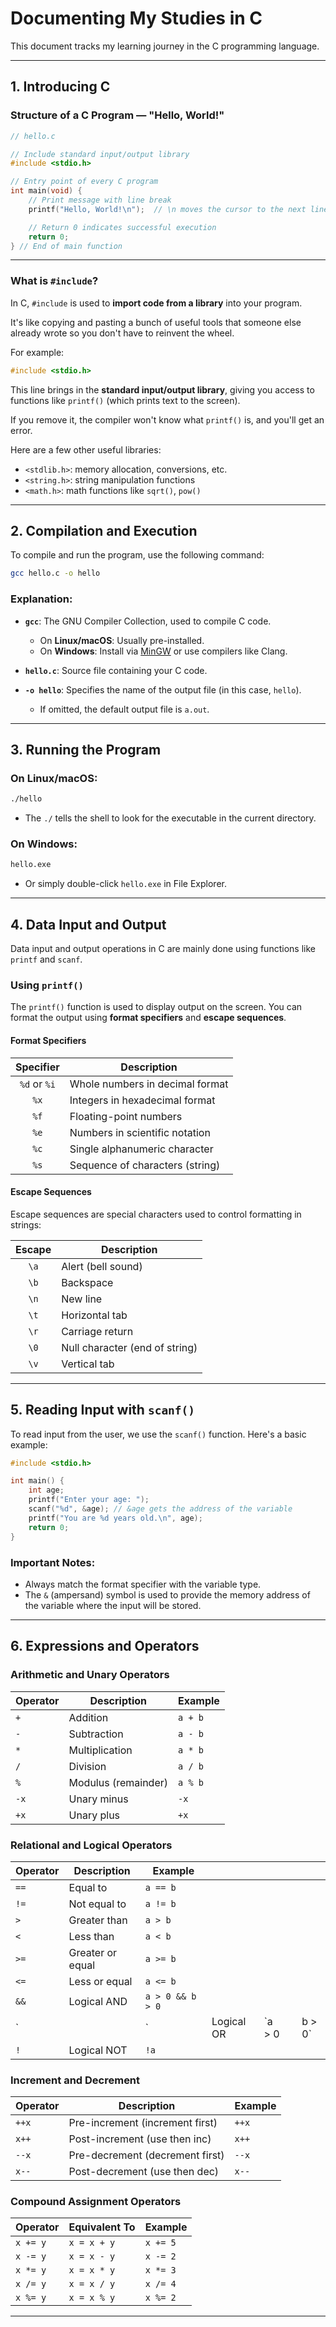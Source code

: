 # Documenting My Studies in C

This document tracks my learning journey in the C programming language.

---

## 1. Introducing C

### Structure of a C Program — "Hello, World!"

```c
// hello.c

// Include standard input/output library
#include <stdio.h>

// Entry point of every C program
int main(void) {
    // Print message with line break
    printf("Hello, World!\n");  // \n moves the cursor to the next line

    // Return 0 indicates successful execution
    return 0;
} // End of main function
```

---

### What is `#include`?

In C, `#include` is used to **import code from a library** into your program.

It's like copying and pasting a bunch of useful tools that someone else already wrote so you don't have to reinvent the wheel.

For example:

```c
#include <stdio.h>
```

This line brings in the **standard input/output library**, giving you access to functions like `printf()` (which prints text to the screen).

If you remove it, the compiler won't know what `printf()` is, and you'll get an error.

Here are a few other useful libraries:

* `<stdlib.h>`: memory allocation, conversions, etc.
* `<string.h>`: string manipulation functions
* `<math.h>`: math functions like `sqrt()`, `pow()`

---

## 2. Compilation and Execution

To compile and run the program, use the following command:

```bash
gcc hello.c -o hello
```

### Explanation:

* **`gcc`**: The GNU Compiler Collection, used to compile C code.

  * On **Linux/macOS**: Usually pre-installed.
  * On **Windows**: Install via [MinGW](https://www.mingw-w64.org/) or use compilers like Clang.

* **`hello.c`**: Source file containing your C code.

* **`-o hello`**: Specifies the name of the output file (in this case, `hello`).

  * If omitted, the default output file is `a.out`.

---

## 3. Running the Program

### On Linux/macOS:

```bash
./hello
```

* The `./` tells the shell to look for the executable in the current directory.

### On Windows:

```bash
hello.exe
```

* Or simply double-click `hello.exe` in File Explorer.

---

## 4. Data Input and Output

Data input and output operations in C are mainly done using functions like `printf` and `scanf`.

### Using `printf()`

The `printf()` function is used to display output on the screen. You can format the output using **format specifiers** and **escape sequences**.

#### Format Specifiers

|   Specifier  | Description                     |
| :----------: | ------------------------------- |
| `%d` or `%i` | Whole numbers in decimal format |
|     `%x`     | Integers in hexadecimal format  |
|     `%f`     | Floating-point numbers          |
|     `%e`     | Numbers in scientific notation  |
|     `%c`     | Single alphanumeric character   |
|     `%s`     | Sequence of characters (string) |

#### Escape Sequences

Escape sequences are special characters used to control formatting in strings:

| Escape | Description                    |
| :----: | ------------------------------ |
|  `\a`  | Alert (bell sound)             |
|  `\b`  | Backspace                      |
|  `\n`  | New line                       |
|  `\t`  | Horizontal tab                 |
|  `\r`  | Carriage return                |
|  `\0`  | Null character (end of string) |
|  `\v`  | Vertical tab                   |

---

## 5. Reading Input with `scanf()`

To read input from the user, we use the `scanf()` function. Here's a basic example:

```c
#include <stdio.h>

int main() {
    int age;
    printf("Enter your age: ");
    scanf("%d", &age); // &age gets the address of the variable
    printf("You are %d years old.\n", age);
    return 0;
}
```

### Important Notes:

* Always match the format specifier with the variable type.
* The `&` (ampersand) symbol is used to provide the memory address of the variable where the input will be stored.

---

## 6. Expressions and Operators

### Arithmetic and Unary Operators

| Operator | Description         | Example |
| -------- | ------------------- | ------- |
| `+`      | Addition            | `a + b` |
| `-`      | Subtraction         | `a - b` |
| `*`      | Multiplication      | `a * b` |
| `/`      | Division            | `a / b` |
| `%`      | Modulus (remainder) | `a % b` |
| `-x`     | Unary minus         | `-x`    |
| `+x`     | Unary plus          | `+x`    |

### Relational and Logical Operators

| Operator | Description      | Example          |            |         |   |         |
| -------- | ---------------- | ---------------- | ---------- | ------- | - | ------- |
| `==`     | Equal to         | `a == b`         |            |         |   |         |
| `!=`     | Not equal to     | `a != b`         |            |         |   |         |
| `>`      | Greater than     | `a > b`          |            |         |   |         |
| `<`      | Less than        | `a < b`          |            |         |   |         |
| `>=`     | Greater or equal | `a >= b`         |            |         |   |         |
| `<=`     | Less or equal    | `a <= b`         |            |         |   |         |
| `&&`     | Logical AND      | `a > 0 && b > 0` |            |         |   |         |
| \`       |                  | \`               | Logical OR | \`a > 0 |   | b > 0\` |
| `!`      | Logical NOT      | `!a`             |            |         |   |         |

### Increment and Decrement

| Operator | Description                     | Example |
| -------- | ------------------------------- | ------- |
| `++x`    | Pre-increment (increment first) | `++x`   |
| `x++`    | Post-increment (use then inc)   | `x++`   |
| `--x`    | Pre-decrement (decrement first) | `--x`   |
| `x--`    | Post-decrement (use then dec)   | `x--`   |

### Compound Assignment Operators

| Operator | Equivalent To | Example  |
| -------- | ------------- | -------- |
| `x += y` | `x = x + y`   | `x += 5` |
| `x -= y` | `x = x - y`   | `x -= 2` |
| `x *= y` | `x = x * y`   | `x *= 3` |
| `x /= y` | `x = x / y`   | `x /= 4` |
| `x %= y` | `x = x % y`   | `x %= 2` |

---
